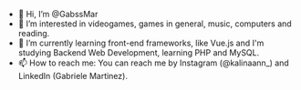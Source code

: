 - 👋 Hi, I’m @GabssMar
- 👀 I’m interested in videogames, games in general, music, computers and reading.
- 🌱 I’m currently learning front-end frameworks, like Vue.js and I'm studying Backend Web Development, learning PHP and MySQL.
- 📫 How to reach me: You can reach me by Instagram (@kalinaann_) and LinkedIn (Gabriele Martinez).

<!---
GabssMar/GabssMar is a ✨ special ✨ repository because its `README.md` (this file) appears on your GitHub profile.
You can click the Preview link to take a look at your changes.
--->
